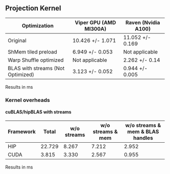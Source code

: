 ## Projection Kernel

| Optimization                     | Viper GPU (AMD MI300A) | Raven (Nvidia A100) |
|----------------------------------|------------------------|---------------------|
| Original                         | 10.426 +/- 1.071       | 11.052 +/- 0.169    |
| ShMem tiled preload              | 6.949 +/- 0.053        | Not applicable      |
| Warp Shuffle optimized           | Not applicable         | 2.262 +/- 0.14      |
| BLAS with streams (Not Optimized)| 3.123 +/- 0.052        | 0.944 +/- 0.005     |

Results in ms

### Kernel overheads

#### cuBLAS/hipBLAS with streams

| Framework | Total       | w/o streams | w/o streams & mem | w/o streams & mem & BLAS handles |
|-----------|-------------|-------------|-------------------|----------------------------------|
| HIP       | 22.729      | 8.267       | 7.212             | 2.952                            |
| CUDA      | 3.815       | 3.330       | 2.567             | 0.955                            |

Results in ms

